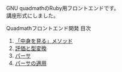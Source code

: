 GNU quadmathのRuby用フロントエンドです。  
講座形式にしました。  

Quadmathフロントエンド開発 目次  
1. [「中身を見る」メソッド](chapter1)
2. [評価と型変換](chapter2)
3. [パーサ](chapter3)
4. [パーサの適用](chapter4)
